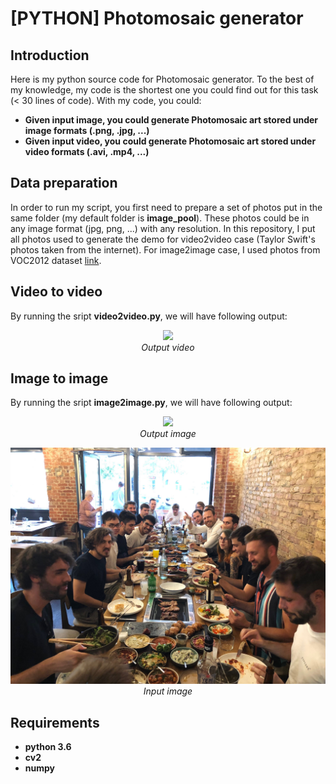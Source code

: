# [PYTHON] Photomosaic generator

## Introduction

Here is my python source code for Photomosaic generator. To the best of my knowledge, my code is the shortest one you could find out for this task (< 30 lines of code). With my code, you could: 

* **Given input image, you could generate Photomosaic art stored under image formats (.png, .jpg, ...)**
* **Given input video, you could generate Photomosaic art stored under video formats (.avi, .mp4, ...)**


## Data preparation
In order to run my script, you first need to prepare a set of photos put in the same folder (my default folder is **image_pool**). These photos could be in any image format (jpg, png, ...) with any resolution. In this repository, I put all photos used to generate the demo for video2video case (Taylor Swift's photos taken from the internet). For image2image case, I used photos from VOC2012 dataset [link](http://host.robots.ox.ac.uk/pascal/VOC/voc2012/).

## Video to video
By running the sript **video2video.py**, we will have following output:
<p align="center">
  <img src="demo/output.gif" width=800><br/>
  <i>Output video</i>
</p>


## Image to image
By running the sript **image2image.py**, we will have following output:
<p align="center">
  <img src="demo/output.jpg" width=800><br/>
  <i>Output image</i>
</p>


<p align="center">
  <img src="demo/input.jpg" width=800><br/>
  <i>Input image</i>
</p>

## Requirements

* **python 3.6**
* **cv2** 
* **numpy**
